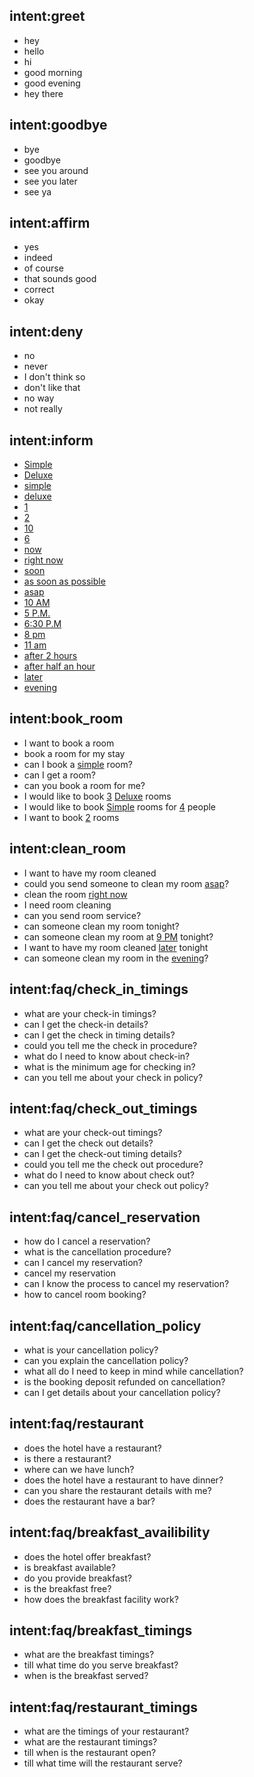 ## intent:greet
- hey
- hello
- hi
- good morning
- good evening
- hey there

## intent:goodbye
- bye
- goodbye
- see you around
- see you later
- see ya

## intent:affirm
- yes
- indeed
- of course
- that sounds good
- correct
- okay

## intent:deny
- no
- never
- I don't think so
- don't like that
- no way
- not really

<!-- Misc -->
## intent:inform
- [Simple](room_type)
- [Deluxe](room_type)
- [simple](room_type)
- [deluxe](room_type)
- [1](num_rooms)
- [2](num_rooms)
- [10](num_rooms)
- [6](num_rooms)
- [now](clean_now)
- [right now](clean_now)
- [soon](clean_now)
- [as soon as possible](clean_now)
- [asap](clean_now)
- [10 AM](clean_later)
- [5 P.M.](clean_later)
- [6:30 P.M](clean_later)
- [8 pm](clean_later)
- [11 am](clean_later)
- [after 2 hours](clean_later_descriptive)
- [after half an hour](clean_later_descriptive)
- [later](clean_later_descriptive)
- [evening](clean_later_descriptive)


<!-- Room Booking -->
## intent:book_room
- I want to book a room
- book a room for my stay
- can I book a [simple](room_type) room?
- can I get a room?
- can you book a room for me?
- I would like to book [3](num_rooms) [Deluxe](room_type) rooms
- I would like to book [Simple](room_type) rooms for [4](num_rooms) people
- I want to book [2](num_rooms) rooms

<!-- Room Cleaning -->
## intent:clean_room
- I want to have my room cleaned
- could you send someone to clean my room [asap](clean_now)?
- clean the room [right now](clean_now)
- I need room cleaning
- can you send room service?
- can someone clean my room tonight?
- can someone clean my room at [9 PM](clean_later) tonight?
- I want to have my room cleaned [later](clean_later_descriptive) tonight
- can someone clean my room in the [evening](clean_later_descriptive)?

<!-- FAQs -->
## intent:faq/check_in_timings
- what are your check-in timings?
- can I get the check-in details?
- can I get the check in  timing details?
- could you tell me the check in procedure?
- what do I need to know about check-in?
- what is the minimum age for checking in?
- can you tell me about your check in policy?

## intent:faq/check_out_timings
- what are your check-out timings?
- can I get the check out details?
- can I get the check-out timing details?
- could you tell me the check out procedure?
- what do I need to know about check out?
- can you tell me about your check out policy?

## intent:faq/cancel_reservation
- how do I cancel a reservation?
- what is the cancellation procedure?
- can I cancel my reservation?
- cancel my reservation
- can I know the process to cancel my reservation?
- how to cancel room booking?

## intent:faq/cancellation_policy
- what is your cancellation policy?
- can you explain the cancellation policy?
- what all do I need to keep in mind while cancellation?
- is the booking deposit refunded on cancellation?
- can I get details about your cancellation policy?

## intent:faq/restaurant
- does the hotel have a restaurant?
- is there a restaurant?
- where can we have lunch?
- does the hotel have a restaurant to have dinner?
- can you share the restaurant details with me?
- does the restaurant have a bar?

## intent:faq/breakfast_availibility
- does the hotel offer breakfast?
- is breakfast available?
- do you provide breakfast?
- is the breakfast free?
- how does the breakfast facility work?

## intent:faq/breakfast_timings
- what are the breakfast timings?
- till what time do you serve breakfast?
- when is the breakfast served?

## intent:faq/restaurant_timings
- what are the timings of your restaurant?
- what are the restaurant timings?
- till when is the restaurant open?
- till what time will the restaurant serve?